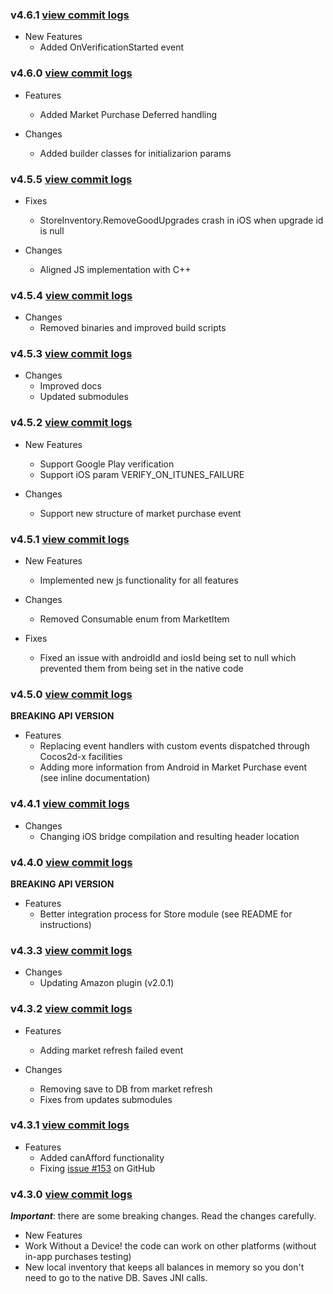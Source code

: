 ### v4.6.1 [view commit logs](https://github.com/soomla/cocos2dx-store/compare/v4.6.0...v4.6.1)

* New Features
  * Added OnVerificationStarted event

### v4.6.0 [view commit logs](https://github.com/soomla/cocos2dx-store/compare/v4.5.5...v4.6.0)

* Features
  * Added Market Purchase Deferred handling

* Changes
  * Added builder classes for initializarion params

### v4.5.5 [view commit logs](https://github.com/soomla/cocos2dx-store/compare/v4.5.4...v4.5.5)

* Fixes
  * StoreInventory.RemoveGoodUpgrades crash in iOS when upgrade id is null

* Changes
  * Aligned JS implementation with C++

### v4.5.4 [view commit logs](https://github.com/soomla/cocos2dx-store/compare/v4.5.3...v4.5.4)

* Changes
  * Removed binaries and improved build scripts

### v4.5.3 [view commit logs](https://github.com/soomla/cocos2dx-store/compare/v4.5.2...v4.5.3)

* Changes
  * Improved docs
  * Updated submodules

### v4.5.2 [view commit logs](https://github.com/soomla/cocos2dx-store/compare/v4.5.1...v4.5.2)

* New Features
  * Support Google Play verification
  * Support iOS param VERIFY_ON_ITUNES_FAILURE

* Changes
  * Support new structure of market purchase event


### v4.5.1 [view commit logs](https://github.com/soomla/cocos2dx-store/compare/v4.5.0...v4.5.1)

* New Features
  * Implemented new js functionality for all features

* Changes
  * Removed Consumable enum from MarketItem

* Fixes
  * Fixed an issue with androidId and iosId being set to null which prevented them from being set in the native code


### v4.5.0 [view commit logs](https://github.com/soomla/cocos2dx-store/compare/v4.4.1...v4.5.0)

**BREAKING API VERSION**

* Features
  * Replacing event handlers with custom events dispatched through Cocos2d-x facilities
  * Adding more information from Android in Market Purchase event (see inline documentation)

### v4.4.1 [view commit logs](https://github.com/soomla/cocos2dx-store/compare/v4.4.0...v4.4.1)

* Changes
  * Changing iOS bridge compilation and resulting header location

### v4.4.0 [view commit logs](https://github.com/soomla/cocos2dx-store/compare/v4.3.3...v4.4.0)

**BREAKING API VERSION**

* Features
  * Better integration process for Store module (see README for instructions)

### v4.3.3 [view commit logs](https://github.com/soomla/cocos2dx-store/compare/v4.3.2...v4.3.3)

* Changes
  * Updating Amazon plugin (v2.0.1)

### v4.3.2 [view commit logs](https://github.com/soomla/cocos2dx-store/compare/v4.3.1...v4.3.2)

* Features
  * Adding market refresh failed event

* Changes
  * Removing save to DB from market refresh
  * Fixes from updates submodules

### v4.3.1 [view commit logs](https://github.com/soomla/cocos2dx-store/compare/v4.3.0...v4.3.1)

* Features
  * Added canAfford functionality
  * Fixing [issue #153](https://github.com/soomla/cocos2dx-store/issues/153) on GitHub

### v4.3.0 [view commit logs](https://github.com/soomla/cocos2dx-store/compare/v4.2.0...v4.3.0)

***Important***: there are some breaking changes. Read the changes carefully.

* New Features
* Work Without a Device! the code can work on other platforms (without in-app purchases testing)
* New local inventory that keeps all balances in memory so you don't need to go to the native DB. Saves JNI calls.

